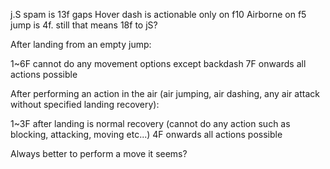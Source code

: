 j.S spam is 13f gaps
Hover dash is actionable only on f10
Airborne on f5
jump is 4f. still
that means 18f to jS?

After landing from an empty jump:

1~6F cannot do any movement options except backdash
7F onwards all actions possible

After performing an action in the air (air jumping, air dashing, any air attack without specified landing recovery):

1~3F after landing is normal recovery (cannot do any action such as blocking, attacking, moving etc...)
4F onwards all actions possible

Always better to perform a move it seems?
